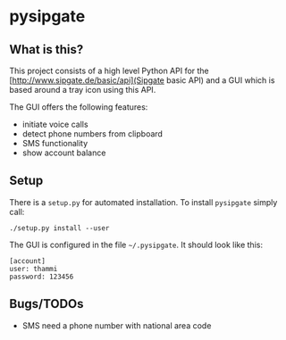 # pysipgate

## What is this?

This project consists of a high level Python API for the
[http://www.sipgate.de/basic/api](Sipgate basic API) and a GUI which is based
around a tray icon using this API.

The GUI offers the following features:

* initiate voice calls
* detect phone numbers from clipboard
* SMS functionality
* show account balance

## Setup

There is a `setup.py` for automated installation. To install `pysipgate` simply
call:

    ./setup.py install --user

The GUI is configured in the file `~/.pysipgate`. It should look like this:

    [account]
    user: thammi
    password: 123456

## Bugs/TODOs

* SMS need a phone number with national area code

